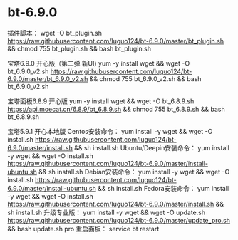 # bt-6.9.0
插件脚本：
wget -O bt_plugin.sh https://raw.githubusercontent.com/luguo124/bt-6.9.0/master/bt_plugin.sh && chmod 755 bt_plugin.sh && bash bt_plugin.sh

宝塔6.9.0 开心版（第二弹 新UI)
yum -y install wget && wget -O bt_6.9.0_v2.sh https://raw.githubusercontent.com/luguo124/bt-6.9.0/master/bt_6.9.0_v2.sh && chmod 755 bt_6.9.0_v2.sh && bash bt_6.9.0_v2.sh

宝塔面板6.8.9 开心版
yum -y install wget && wget -O bt_6.8.9.sh https://api.moecat.cn/6.8.9/bt_6.8.9.sh && chmod 755 bt_6.8.9.sh && bash bt_6.8.9.sh

宝塔5.9.1 开心本地版
Centos安装命令：
yum install -y wget && wget -O install.sh https://raw.githubusercontent.com/luguo124/bt-6.9.0/master/install.sh && sh install.sh
Ubuntu/Deepin安装命令：
yum install -y wget && wget -O install.sh https://raw.githubusercontent.com/luguo124/bt-6.9.0/master/install-ubuntu.sh && sh install.sh
Debian安装命令：
yum install -y wget && wget -O install.sh https://raw.githubusercontent.com/luguo124/bt-6.9.0/master/install-ubuntu.sh && sh install.sh
Fedora安装命令：
yum install -y wget && wget -O install.sh https://raw.githubusercontent.com/luguo124/bt-6.9.0/master/install.sh && sh install.sh
升级专业版：
yum install -y wget && wget -O update.sh https://raw.githubusercontent.com/luguo124/bt-6.9.0/master/update_pro.sh && bash update.sh pro
重启面板：
service bt restart

